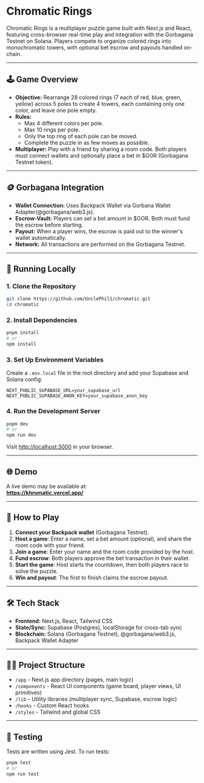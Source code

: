 # Chromatic Rings

Chromatic Rings is a multiplayer puzzle game built with Next.js and React, featuring cross-browser real-time play and integration with the Gorbagana Testnet on Solana. Players compete to organize colored rings into monochromatic towers, with optional bet escrow and payouts handled on-chain.

---

## 🕹️ Game Overview

- **Objective:** Rearrange 28 colored rings (7 each of red, blue, green, yellow) across 5 poles to create 4 towers, each containing only one color, and leave one pole empty.
- **Rules:**
  - Max 4 different colors per pole.
  - Max 10 rings per pole.
  - Only the top ring of each pole can be moved.
  - Complete the puzzle in as few moves as possible.
- **Multiplayer:** Play with a friend by sharing a room code. Both players must connect wallets and optionally place a bet in $GOR (Gorbagana Testnet token).

---

## 🪙 Gorbagana Integration

- **Wallet Connection:** Uses Backpack Wallet via Gorbana Wallet Adapter(@gorbagana/web3.js).
- **Escrow-Vault:** Players can set a bet amount in $GOR. Both must fund the escrow before starting.
- **Payout:** When a player wins, the escrow is paid out to the winner's wallet automatically.
- **Network:** All transactions are performed on the Gorbagana Testnet.

---

## 🚀 Running Locally

### 1. **Clone the Repository**

```sh
git clone https://github.com/UnclePhil1/chromatic.git
cd chromatic
```

### 2. **Install Dependencies**

```sh
pnpm install
# or
npm install
```

### 3. **Set Up Environment Variables**

Create a `.env.local` file in the root directory and add your Supabase and Solana config:

```env
NEXT_PUBLIC_SUPABASE_URL=your_supabase_url
NEXT_PUBLIC_SUPABASE_ANON_KEY=your_supabase_anon_key
```

### 4. **Run the Development Server**

```sh
pnpm dev
# or
npm run dev
```

Visit [http://localhost:3000](http://localhost:3000) in your browser.

---

## 🌐 Demo

A live demo may be available at:  
**https://khromatic.vercel.app/**

---

## 📝 How to Play

1. **Connect your Backpack wallet** (Gorbagana Testnet).
2. **Host a game**: Enter a name, set a bet amount (optional), and share the room code with your friend.
3. **Join a game**: Enter your name and the room code provided by the host.
4. **Fund escrow**: Both players approve the bet transaction in their wallet.
5. **Start the game**: Host starts the countdown, then both players race to solve the puzzle.
6. **Win and payout**: The first to finish claims the escrow payout.

---

## 🛠️ Tech Stack

- **Frontend:** Next.js, React, Tailwind CSS
- **State/Sync:** Supabase (Postgres), localStorage for cross-tab sync
- **Blockchain:** Solana (Gorbagana Testnet), @gorbagana/web3.js, Backpack Wallet Adapter

---

## 🧑‍💻 Project Structure

- `/app` - Next.js app directory (pages, main logic)
- `/components` - React UI components (game board, player views, UI primitives)
- `/lib` - Utility libraries (multiplayer sync, Supabase, escrow logic)
- `/hooks` - Custom React hooks
- `/styles` - Tailwind and global CSS

---

## 🧪 Testing

Tests are written using Jest. To run tests:

```sh
pnpm test
# or
npm run test
```